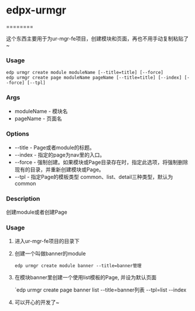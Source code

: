# edpx-urmgr
========

这个东西主要用于为ur-mgr-fe项目，创建模块和页面，再也不用手动复制粘贴了~

### Usage

    edp urmgr create module moduleName [--title=title] [--force]
    edp urmgr create page moduleName pageName [--title=title] [--index] [--force] [--tpl]

### Args

+ moduleName - 模块名
+ pageName - 页面名

### Options

+ --title - Page或者module的标题。
+ --index - 指定的page为nav里的入口。
+ --force - 强制创建。如果模块或Page目录存在时，指定此选项，将强制删除现有的目录，并重新创建模块或Page。
+ --tpl - 指定Page的模板类型 common、list、detail三种类型，默认为common

### Description

创建module或者创建Page

### Usage

1. 进入ur-mgr-fe项目的目录下

2. 创建一个叫做banner的module

    `edp urmgr create module banner --title=banner管理`

3. 在模块banner里创建一个使用list模板的Page, 并设为默认页面

    `edp urmgr create page banner list --title=banner列表 --tpl=list --index

4. 可以开心的开发了~

